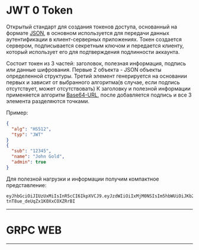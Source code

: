 # JWT 0 Token

Открытый стандарт для создания токенов доступа, основанный на формате [JSON](https://ru.wikipedia.org/wiki/JSON), в основном используется для передачи данных аутентификации в клиент-серверных приложениях. Токен создается сервером, подписывается секретным ключом и передается клиенту, который использует его для подтверждения подлинности аккаунта.

Состоит токен из 3 частей: заголовок, полезная информация, подпись или данные шифрования. Первые 2 объекта - JSON объекты определенной структуры. Третий элемент генерируется на основании первых и зависит от выбранного алгоритма(в случае, если подпись отсутствует, может отсутствовать) К заголовку и полезной информации применяется алгоритм [Base64-URL](https://ru.wikipedia.org/wiki/Base64), после добавляется подпись и все 3 элемента разделяются точками.

Пример:

```json
{
  "alg": "HS512",
  "typ": "JWT"
}
{
  "sub": "12345",
  "name": "John Gold",
  "admin": true
}
```

Для полезной нагрузки и информации получим компактное представление:

```
eyJhbGciOiJIUzUxMiIsInR5cCI6IkpXVCJ9.eyJzdWIiOiIxMjM0NSIsIm5hbWUiOiJKb2huIEdvbGQiLCJhZG1pbiI6dHJ1ZX0K.LIHjWCBORSWMEibq-tnT8ue_deUqZx1K0XxCOXZRrBI
```


---

# GRPC WEB

---